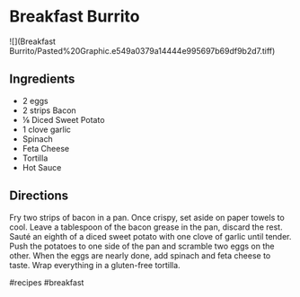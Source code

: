# Breakfast Burrito
![](Breakfast Burrito/Pasted%20Graphic.e549a0379a14444e995697b69df9b2d7.tiff)

## Ingredients
* 2 eggs
* 2 strips Bacon
* ⅛ Diced Sweet Potato
* 1 clove garlic
* Spinach
* Feta Cheese
* Tortilla
* Hot Sauce

## Directions
Fry two strips of bacon in a pan. Once crispy, set aside on paper towels to cool. Leave a tablespoon of the bacon grease in the pan, discard the rest. Sauté an eighth of a diced sweet potato with one clove of garlic until tender. Push the potatoes to one side of the pan and scramble two eggs on the other. When the eggs are nearly done, add spinach and feta cheese to taste. Wrap everything in a gluten-free tortilla.

#recipes #breakfast